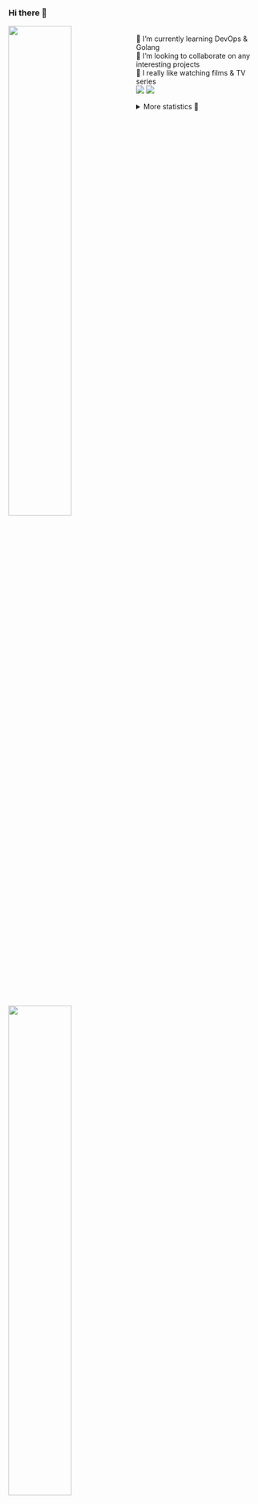 ### Hi there 👋


[<img align="left" width="50%" src="https://github-readme-stats.vercel.app/api?username=rufusnufus&hide=issues&show_icons=true&count_private=true&theme=transparent&title_color=FF6F40&text_color=FBF9F8&icon_color=F48242&hide_border=true&hide_title=true#gh-dark-mode-only">](https://metrics.lecoq.io/rufusnufus#gh-dark-mode-only)
[<img align="left" width="50%" src="https://github-readme-stats.vercel.app/api?username=rufusnufus&hide=issues&show_icons=true&count_private=true&theme=transparent&title_color=FF6533&text_color=4D4644&icon_color=FF8038&hide_border=true&hide_title=true#gh-light-mode-only">](https://metrics.lecoq.io/rufusnufus#gh-light-mode-only)

<p>
  <br>
  🌱 I’m currently learning DevOps & Golang</br>
  👯 I’m looking to collaborate on any interesting projects</br>
  🎥 I really like watching films & TV series</br>
  <a href="https://linkedin.com/in/rufusnufus"><img src="https://img.shields.io/badge/linkedin-0077B5.svg?style=for-the-badge&logo=linkedin&logoColor=white"/></a>
  <a href="https://t.me/rufusnufus"><img src="https://img.shields.io/badge/-telegram-black?style=for-the-badge&color=blue&logo=telegram"/></a>
</p>

<p text-align="left">
<details>
  <summary>More statistics 👀</summary><br/>

<!--START_SECTION:waka-->
![Code Time](http://img.shields.io/badge/Code%20Time-19%20hrs%2027%20mins-blue)

![Profile Views](http://img.shields.io/badge/Profile%20Views-1-blue)

**I'm an Early 🐤** 

```text
🌞 Morning    117 commits    ████░░░░░░░░░░░░░░░░░░░░░   17.46% 
🌆 Daytime    357 commits    █████████████░░░░░░░░░░░░   53.28% 
🌃 Evening    156 commits    █████░░░░░░░░░░░░░░░░░░░░   23.28% 
🌙 Night      40 commits     █░░░░░░░░░░░░░░░░░░░░░░░░   5.97%

```
📅 **I'm Most Productive on Tuesday** 

```text
Monday       124 commits    ████░░░░░░░░░░░░░░░░░░░░░   18.51% 
Tuesday      134 commits    █████░░░░░░░░░░░░░░░░░░░░   20.0% 
Wednesday    109 commits    ████░░░░░░░░░░░░░░░░░░░░░   16.27% 
Thursday     122 commits    ████░░░░░░░░░░░░░░░░░░░░░   18.21% 
Friday       122 commits    ████░░░░░░░░░░░░░░░░░░░░░   18.21% 
Saturday     33 commits     █░░░░░░░░░░░░░░░░░░░░░░░░   4.93% 
Sunday       26 commits     █░░░░░░░░░░░░░░░░░░░░░░░░   3.88%

```


📊 **This Week I Spent My Time On** 

```text
💬 Programming Languages: 
YAML                     4 hrs 49 mins       █████████████░░░░░░░░░░░░   54.04% 
HCL                      1 hr 8 mins         ███░░░░░░░░░░░░░░░░░░░░░░   12.85% 
Python                   55 mins             ██░░░░░░░░░░░░░░░░░░░░░░░   10.41% 
Other                    38 mins             █░░░░░░░░░░░░░░░░░░░░░░░░   7.21% 
Terraform                25 mins             █░░░░░░░░░░░░░░░░░░░░░░░░   4.85%

🔥 Editors: 
VS Code                  8 hrs 18 mins       ███████████████████████░░   93.06% 
iTerm2                   37 mins             █░░░░░░░░░░░░░░░░░░░░░░░░   6.94%

```

**I Mostly Code in Python** 

```text
Python                   9 repos             ███████░░░░░░░░░░░░░░░░░░   28.12% 
Java                     4 repos             ███░░░░░░░░░░░░░░░░░░░░░░   12.5% 
Jupyter Notebook         4 repos             ███░░░░░░░░░░░░░░░░░░░░░░   12.5% 
JavaScript               3 repos             ██░░░░░░░░░░░░░░░░░░░░░░░   9.38% 
HTML                     3 repos             ██░░░░░░░░░░░░░░░░░░░░░░░   9.38%

```



 Last Updated on 08/12/2022 00:39:10 UTC
<!--END_SECTION:waka-->

</details>
</p>
